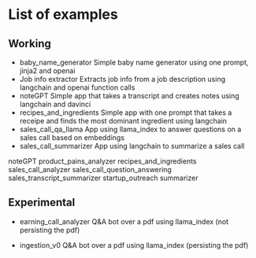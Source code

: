 # List of examples

## Working
- baby_name_generator
Simple baby name generator using one prompt, jinja2 and openai
- Job info extractor
Extracts job info from a job description using langchain and openai function calls
- noteGPT
Simple app that takes a transcript and creates notes using langchain and davinci
- recipes_and_ingredients
Simple app with one prompt that takes a receipe and finds the most dominant ingredient using langchain 
- sales_call_qa_llama
App using llama_index to answer questions on a sales call based on embeddings
- sales_call_summarizer
App using langchain to summarize a sales call

noteGPT
product_pains_analyzer
recipes_and_ingredients
sales_call_analyzer
sales_call_question_answering
sales_transcript_summarizer
startup_outreach
summarizer

## Experimental
- earning_call_analyzer
Q&A bot over a pdf using llama_index (not persisting the pdf)

- ingestion_v0
Q&A bot over a pdf using llama_index (persisting the pdf)